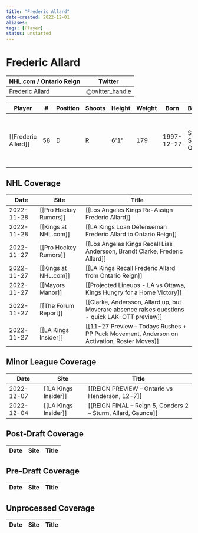 ```yaml
---
title: "Frederic Allard"
date-created: 2022-12-01
aliases: 
tags: [Player]
status: unstarted
---
```


# Frederic Allard

| NHL.com / Ontario Reign | Twitter                                 |
| ----------------------- | --------------------------------------- |
| [Frederic Allard](https://www.nhl.com/player/frederic-allard-8479329)           | [@twitter_handle](https://twitter.com/) | 

| Player              | \#  | Position | Shoots | Height | Weight | Born       | Birthplace           | Draft                                    |
| ------------------- | --- | -------- | ------ | ------ | ------ | ---------- | -------------------- | ---------------------------------------- |
| [[Frederic Allard]] | 58  | D        | R      | 6'1"   | 179    | 1997-12-27 | St. Sauveur, QC, CAN | 2016 NSH, 3rd rd, 17th pk (78th overall) |



## NHL  Coverage
| Date       | Site                  | Title                                                                                           |
| ---------- | --------------------- | ----------------------------------------------------------------------------------------------- |
| 2022-11-28 | [[Pro Hockey Rumors]] | [[Los Angeles Kings Re-Assign Frederic Allard]] |
| 2022-11-28 | [[Kings at NHL.com]]  | [[LA Kings Loan Defenseman Frederic Allard to Ontario Reign]]                                   |
| 2022-11-27 | [[Pro Hockey Rumors]] | [[Los Angeles Kings Recall Lias Andersson, Brandt Clarke, Frederic Allard]]                     |
| 2022-11-27 | [[Kings at NHL.com]]  | [[LA Kings Recall Frederic Allard from Ontario Reign]]                                          |
| 2022-11-27 | [[Mayors Manor]]      | [[Projected Lineups - LA vs Ottawa, Kings Hungry for a Home Victory]]                           |
| 2022-11-27 | [[The Forum Report]]  | [[Clarke, Andersson, Allard up, but Moverare absence raises questions - quick LAK-OTT preview]] |
| 2022-11-27 | [[LA Kings Insider]] | [[11-27 Preview – Todays Rushes + PP Puck Movement, Anderson on Activation, Roster Moves]] |



## Minor League Coverage
| Date       | Site                 | Title                                                        |
| ---------- | -------------------- | ------------------------------------------------------------ |
| 2022-12-07 | [[LA Kings Insider]] | [[REIGN PREVIEW – Ontario vs Henderson, 12-7]]               |
| 2022-12-04 | [[LA Kings Insider]] | [[REIGN FINAL – Reign 5, Condors 2 – Sturm, Allard, Gaunce]] |



## Post-Draft Coverage
| Date | Site | Title |
| ---- | ---- | ----- |



## Pre-Draft Coverage
| Date | Site | Title |
| ---- | ---- | ----- |


## Unprocessed Coverage
| Date | Site | Title |
| ---- | ---- | ----- |
	